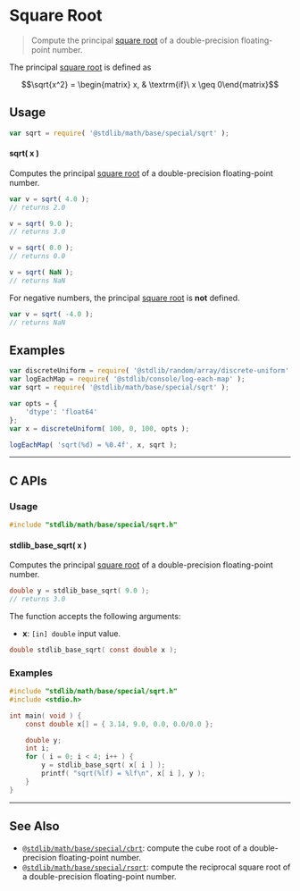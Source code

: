 <!--

@license Apache-2.0

Copyright (c) 2018 The Stdlib Authors.

Licensed under the Apache License, Version 2.0 (the "License");
you may not use this file except in compliance with the License.
You may obtain a copy of the License at

   http://www.apache.org/licenses/LICENSE-2.0

Unless required by applicable law or agreed to in writing, software
distributed under the License is distributed on an "AS IS" BASIS,
WITHOUT WARRANTIES OR CONDITIONS OF ANY KIND, either express or implied.
See the License for the specific language governing permissions and
limitations under the License.

-->

# Square Root

> Compute the principal [square root][square-root] of a double-precision floating-point number.

<section class="intro">

The principal [square root][square-root] is defined as

<!-- <equation class="equation" label="eq:principal_square_root" align="center" raw="\sqrt{x^2} = \begin{matrix} x, & \textrm{if}\ x \geq 0\end{matrix}" alt="Principal square root"> -->

```math
\sqrt{x^2} = \begin{matrix} x, & \textrm{if}\ x \geq 0\end{matrix}
```

<!-- <div class="equation" align="center" data-raw-text="\sqrt{x^2} = \begin{matrix} x, &amp; \textrm{if}\ x \geq 0\end{matrix}" data-equation="eq:principal_square_root">
    <img src="https://cdn.jsdelivr.net/gh/stdlib-js/stdlib@bb29798906e119fcb2af99e94b60407a270c9b32/lib/node_modules/@stdlib/math/base/special/sqrt/docs/img/equation_principal_square_root.svg" alt="Principal square root">
    <br>
</div> -->

<!-- </equation> -->

</section>

<!-- /.intro -->

<section class="usage">

## Usage

```javascript
var sqrt = require( '@stdlib/math/base/special/sqrt' );
```

#### sqrt( x )

Computes the principal [square root][square-root] of a double-precision floating-point number.

```javascript
var v = sqrt( 4.0 );
// returns 2.0

v = sqrt( 9.0 );
// returns 3.0

v = sqrt( 0.0 );
// returns 0.0

v = sqrt( NaN );
// returns NaN
```

For negative numbers, the principal [square root][square-root] is **not** defined.

```javascript
var v = sqrt( -4.0 );
// returns NaN
```

</section>

<!-- /.usage -->

<section class="examples">

## Examples

<!-- eslint no-undef: "error" -->

```javascript
var discreteUniform = require( '@stdlib/random/array/discrete-uniform' );
var logEachMap = require( '@stdlib/console/log-each-map' );
var sqrt = require( '@stdlib/math/base/special/sqrt' );

var opts = {
    'dtype': 'float64'
};
var x = discreteUniform( 100, 0, 100, opts );

logEachMap( 'sqrt(%d) = %0.4f', x, sqrt );
```

</section>

<!-- /.examples -->

<!-- C interface documentation. -->

* * *

<section class="c">

## C APIs

<!-- Section to include introductory text. Make sure to keep an empty line after the intro `section` element and another before the `/section` close. -->

<section class="intro">

</section>

<!-- /.intro -->

<!-- C usage documentation. -->

<section class="usage">

### Usage

```c
#include "stdlib/math/base/special/sqrt.h"
```

#### stdlib_base_sqrt( x )

Computes the principal [square root][square-root] of a double-precision floating-point number.

```c
double y = stdlib_base_sqrt( 9.0 );
// returns 3.0
```

The function accepts the following arguments:

-   **x**: `[in] double` input value.

```c
double stdlib_base_sqrt( const double x );
```

</section>

<!-- /.usage -->

<!-- C API usage notes. Make sure to keep an empty line after the `section` element and another before the `/section` close. -->

<section class="notes">

</section>

<!-- /.notes -->

<!-- C API usage examples. -->

<section class="examples">

### Examples

```c
#include "stdlib/math/base/special/sqrt.h"
#include <stdio.h>

int main( void ) {
    const double x[] = { 3.14, 9.0, 0.0, 0.0/0.0 };

    double y;
    int i;
    for ( i = 0; i < 4; i++ ) {
        y = stdlib_base_sqrt( x[ i ] );
        printf( "sqrt(%lf) = %lf\n", x[ i ], y );
    }
}
```

</section>

<!-- /.examples -->

</section>

<!-- /.c -->

<!-- Section for related `stdlib` packages. Do not manually edit this section, as it is automatically populated. -->

<section class="related">

* * *

## See Also

-   <span class="package-name">[`@stdlib/math/base/special/cbrt`][@stdlib/math/base/special/cbrt]</span><span class="delimiter">: </span><span class="description">compute the cube root of a double-precision floating-point number.</span>
-   <span class="package-name">[`@stdlib/math/base/special/rsqrt`][@stdlib/math/base/special/rsqrt]</span><span class="delimiter">: </span><span class="description">compute the reciprocal square root of a double-precision floating-point number.</span>

</section>

<!-- /.related -->

<!-- Section for all links. Make sure to keep an empty line after the `section` element and another before the `/section` close. -->

<section class="links">

[square-root]: https://en.wikipedia.org/wiki/Square_root

<!-- <related-links> -->

[@stdlib/math/base/special/cbrt]: https://github.com/stdlib-js/stdlib/tree/develop/lib/node_modules/%40stdlib/math/base/special/cbrt

[@stdlib/math/base/special/rsqrt]: https://github.com/stdlib-js/stdlib/tree/develop/lib/node_modules/%40stdlib/math/base/special/rsqrt

<!-- </related-links> -->

</section>

<!-- /.links -->

